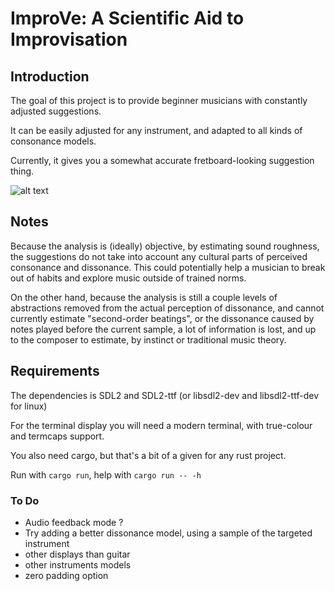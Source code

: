 # ImproVe: A Scientific Aid to Improvisation

## Introduction

The goal of this project is to provide beginner musicians with constantly adjusted suggestions.

It can be easily adjusted for any instrument, and adapted to all kinds of consonance models.

Currently, it gives you a somewhat accurate fretboard-looking suggestion thing.

![alt text](https://i.imgur.com/XD9MSTb.png)

## Notes

Because the analysis is (ideally) objective, by estimating sound roughness, the suggestions do not take into account any cultural parts of perceived consonance and dissonance. This could potentially help a musician to break out of habits and explore music outside of trained norms.

On the other hand, because the analysis is still a couple levels of abstractions removed from the actual perception of dissonance, and cannot currently estimate "second-order beatings", or the dissonance caused by notes played before the current sample, a lot of information is lost, and up to the composer to estimate, by instinct or traditional music theory.

## Requirements

The dependencies is SDL2 and SDL2-ttf (or libsdl2-dev and libsdl2-ttf-dev for linux)

For the terminal display you will need a modern terminal, with true-colour and termcaps support.

You also need cargo, but that's a bit of a given for any rust project.

Run with `cargo run`, help with `cargo run -- -h`

### To Do

* Audio feedback mode ?
* Try adding a better dissonance model, using a sample of the targeted instrument
* other displays than guitar
* other instruments models
* zero padding option
